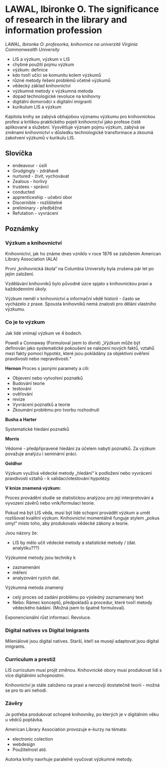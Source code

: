 # LAWAL, Ibironke O. The significance of research in the library and information profession

*LAWAL, Ibironke O: profesorka, knihovnice na univerzitě Virginia Commonwealth University* 

- LIS a výzkum, výzkum v LIS
- chybné použití pojmu výzkum
- výzkum: definice
- kdo tvoří učící se komunitu kolem výzkumů
- různé metody řešení problémů včetně výzkumů
- vědecký základ knihovnictví
- výzkumné metody x výzkumná metoda
- dopad technologické revoluce na knihovny
- digitální domorodci x digitální imigranti
- kurikulum LIS a výzkum

Kapitola knihy se zabývá obhajobou významu výzkumu pro knihovnickou profesi a kritikou praktického pojetí knihovnictví jako profese čistě aplikované a služební. Vysvětluje význam pojmu výzkum, zabývá se změnami knihovnictví v důsledku technologické transformace a zkoumá zakotvení výzkumů v kurikulu LIS.

## Slovíčka

- endeavour - úsilí
- Grudgingly - zdráhavě
- nurtured - živit, vychovávat
- Zealous - horlivý
- trustees - správci
- conducted
- apprenticeship - učební obor
- Discernible - rozlišitelné
- preliminary - předběžné
- Refutation - vyvrácení


## Poznámky
### Výzkum a knihovnictví

Knihovnictví, jak ho známe dnes vzniklo v roce 1876 se založením American Library Association (ALA)

První „knihovnická škola“ na Columbia University byla zrušena pár let po jejím založení.

Vzdělávání knihovníků bylo původně úzce spjato s knihovnickou praxí a každodenními úkoly.

Výzkum neměl v knihovnictví a informační vědě historii - často se vycházelo z praxe. Spousta knihovníků nemá znalosti pro dělání vlastního výzkumu. 


### Co je to výzkum

Jak lidé vnímají výzkum ve 4 bodech.

Powell a Connaway
(Formuloval jsem to divně)
„Výzkum může být definován jako systematické pokoušení se nalezení nových faktů, vztahů mezi fakty pomocí hypotéz, které jsou pokládány za objektivní ověření pravdivosti nebo nepravdivosti.“

**Hernon**
Proces s jasnými paramety a cíli:
- Objevení nebo vytvoření poznatků
- Budování teorie
- testování
- ověřování
- revize
- Vyvrácení poznatků a teorie
- Zkoumání problému pro tvorbu rozhodnutí

**Busha a Harter**

Systematické hledání poznatků

**Morris**

Vědomé - předpřipravené hledání za účelem nabytí poznatků.
Za výzkum považuje analýzu i seminární práci.

**Goldhor**

Výzkum využívá vědecké metody „hledání“ k podložení nebo vyvrácení pravdivosti vztahů - k validaci/otestování hypotézy. 

**V knize znamená výzkum:**

Proces provádění studie se statistickou analýzou pro její interpretování a vyvození závěrů nebo vnik/formulaci teorie. 

Pokud má být LIS věda, musí být lidé schopní provádět výzkum a umět rozlišovat kvalitní výzkum. Knihovnictví momentálně funguje stylem „pokus omyl“ místo toho, aby produkovalo vědecké zákony a teorie.

Jsou názory že:
- LIS by mělo učit vědecké metody a statistické metody / (dat. analytiku???) 

Výzkumné metody jsou techniky k
- zaznamenání
- měření
- analyzování ryzích dat.

Výzkumná metoda znamený
- celý proces od zadání problému po výsledný zaznamenaný text
- Nebo: Rámec konceptů, předpokladů a procedur, které tvoří metody vědeckého bádání. (Možná jsem to špatně formuloval).

Exponencionální růst informací. Revoluce.


### Digital natives vs Digital Imigrants

Mileniálové jsou digital natives. Starší, kteří se musejí adaptovat jsou digital imigrants.

### Curriculum a prestiž

LIS curriculum musí projít změnou. Knihovnické obory musí produkovat lidi s více digitálními schopnostmi.

Knihovnictví je stále založeno na praxi a nerozvíjí dostatečně teorii - možná se pro to ani nehodí.


### Závěry

Je potřeba produkovat schopné knihovníky, po kterých je v digitálním věku u vědců poptávka. 

American Library Association provozuje e-kurzy na témata:
- electronic colection
- webdesign
- Použitelnost atd.  

Autorka knihy navrhuje paralelně vyučovat výzkumné metody.

